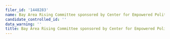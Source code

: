 ```yaml
---
filer_id: '1448283'
name: Bay Area Rising Committee sponsored by Center for Empowered Politics
candidate_controlled_id: ''
data_warning: ''
title: Bay Area Rising Committee sponsored by Center for Empowered Politics
---
```

